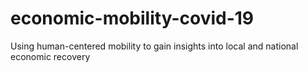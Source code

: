 # economic-mobility-covid-19
Using human-centered mobility to gain insights into local and national economic recovery

